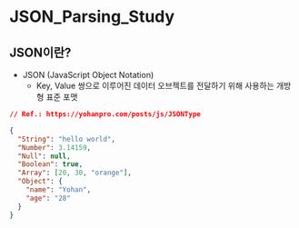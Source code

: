 # JSON_Parsing_Study

## JSON이란?
- JSON (JavaScript Object Notation)
  - Key, Value 쌍으로 이루어진 데이터 오브젝트를 전달하기 위해 사용하는 개방형 표준 포맷
```json
// Ref.: https://yohanpro.com/posts/js/JSONType

{
  "String": "hello world",
  "Number": 3.14159,
  "Null": null,
  "Boolean": true,
  "Array": [20, 30, "orange"],
  "Object": {
    "name": "Yohan",
    "age": "28"
  }
}
```
